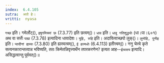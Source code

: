 ```yaml
---
index:  6.4.105
sutra:  अतो हेः।
vritti:  nyasa
---
```


`गच्छ` इति। गमेर्लोट्(), `इषुगमियमां छः` (7.3.77) इति छत्वम्()। `धाव` इति। `धावु गतिशुद्ध्योः` (धा।पा।६०१) अथ वा सर्त्तेः `पाघ्रा` (7.3.78) इत्यादिना धावादेशः। `युहि, रुहि` इति। अदावित्वाच्छपो लुक्()। `लुनोहि, पुनीह` इति। `प्वादीनां ह्यस्वः` (7.3.80) इति ह्यस्वत्वम्(), `ई हल्यधोः` (6.4.113) इतीत्त्वम्()। 
ननु चेत्त्वे कृते सत्यनकारान्तत्वान्न भविष्यति, ततः किमेतन्निवृत्त्यर्थेन तपरकरणेन? इत्यत आह--`ईत्वसय` इत्यादि। असिद्धत्वान्तु पूर्ववत्()॥
